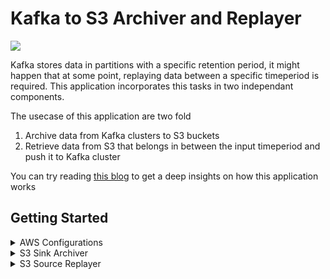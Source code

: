 # Kafka to S3 Archiver and Replayer
![](https://img.shields.io/badge/Made%20With-%20java-%23ED8B00.svg?style=for-the-badge&logo=java&logoColor=white)

Kafka stores data in partitions with a specific retention period, it might happen that at some point, 
replaying data between a specific timeperiod is required. This application incorporates this tasks in
two independant components.

The usecase of this application are two fold
1. Archive data from Kafka clusters to S3 buckets
2. Retrieve data from S3 that belongs in between the input timeperiod and push it to Kafka cluster

You can try reading [this blog]() to get a deep insights on how this application works


## Getting Started
<Details>
<summary>AWS Configurations</summary>

Inorder to give user a customizable experience, it is enabled to get user make his own object for S3Client client.
* Please Refer [here](https://docs.aws.amazon.com/sdk-for-java/latest/developer-guide/credentials.html) to get more insights on how to work with credentials and [here](https://sdk.amazonaws.com/java/api/latest/software/amazon/awssdk/services/s3/S3Client.html) for AWS s3client javadocs
* Below Example uses AWS Keys to instantiate

`Instantiate S3 Object`
```java
AwsBasicCredentials awsCreds = AwsBasicCredentials.create(
        "your_access_key_id",
        "your_secret_access_key");
    
S3Client s3 = S3Client.builder()
        .credentialsProvider(StaticCredentialsProvider.create(awsCreds))
        .region(<region>)
        .build();
```

`Optional Retry Policy`

> Default retry policy can be overloaded for better fault tolerance,
> One such example that uses backoff jitter policy can be used from below
```java
// Adding Retry Policy
FullJitterBackoffStrategy backoffStrategy = FullJitterBackoffStrategy.builder()
        .baseDelay(Duration.ofMillis(200))
        .maxBackoffTime(Duration.ofHours(24)).build();

RetryPolicy policy = RetryPolicy.builder()
        .numRetries(3)
        .additionalRetryConditionsAllowed(true)
        .backoffStrategy(backoffStrategy)
        .throttlingBackoffStrategy(backoffStrategy)
        .build();

ClientOverrideConfiguration conf = ClientOverrideConfiguration.builder()
        .retryPolicy(policy)
        .build();

// Same Code from previous block
AwsBasicCredentials awsCreds = AwsBasicCredentials.create(
        "your_access_key_id",
        "your_secret_access_key");

S3Client s3 = S3Client.builder()
        .credentialsProvider(StaticCredentialsProvider.create(awsCreds))
        .region(<region>)
        .overrideConfiguration(conf) // Overriding configuration
        .build();
```
</Details>

<Details>
<summary>S3 Sink Archiver</summary>

</Details>
<Details>
<summary>S3 Source Replayer</summary>

In order to use the application, one can use `SourceApplication` API,
which can be instantiated using the static `SourceApplication.Builder()` method.

Check below sections for mandatory and optional parameters inorder to instantiate an object
<details>
<summary>
<ins><b>Mandatory Fields</b></ins>
</summary>

> The application will not start unless all the Methods mentioned
are provided. Failure to provide the parameters will lead to `IllegalArgumentException`

|  Builder Method  |                    Input Parameters                     |         Parameter Type         | Purpose                                                                                                                               |
|:----------------:|:-------------------------------------------------------:|:------------------------------:|---------------------------------------------------------------------------------------------------------------------------------------|
|    s3Builder     |  S3Client <br/> Bucket Name <br/> Kafka Retrieve Topic  | S3Client<br/>String<br/>String | Amazon S3 Client <br/> Bucket to be used for retrieval<br/> Kafka Topic to be retrieved                                               |
|   kafkaBuilder   |       Bootstrap Server <br/> Kafka Produce Topic        |      String<br/> NewTopic      | Bootstrap Id of the Kafka cluster<br/> Kafka Topic to to be produced <br/>`If topic is not present it creates a new of provided name` |
|      range       |               start epoch <br/> end epoch               |  long (or) FetchRequestRange   | Start of the range to be retrieved<br/>End of the range to be retrieved                                                               |
</details>
<details>
<summary>
<ins><b>Optional Fields</b></ins>
</summary>

> These options can be used to alter the performance stats for the requirements

| Builder Method      |    Input Parameters     |  Parameter Type  | Purpose                                                                |
|---------------------|:-----------------------:|:----------------:|------------------------------------------------------------------------|
| concurrentDownloads | NoOfConcurrentDownloads |       int        | No of concurrent threads to be used for downloading                    |
| concurrentProducers | NoOfConcurrentProducers |       int        | No of concurrent threads to be used for producing                      |
| inMemoryStream      |           NA            |        NA        | Use Heap Memory to download and streaming the content from s3 to kafka |

</details>
<details>
<Summary><b><ins>Code Walkthrough</ins></b></Summary>

`1. Instantiate range object`
```java
// Use one of the below for defining start/end

// Using epoch time in millis
long start = 1656757978015;
long end = 1656758897543;

// Use FetchRequestRange to put time in calendar format
// Format -> (year, month, day, hour, min) -> Any Valid prefix will work       
 FetchRequestRange start = new FetchRequestRange
        .StartTimestampBuilder(2022, 6, 28, 1, 10) // Start from 1:10 on 28/6/2022
        .build();

FetchRequestRange end = new FetchRequestRange
        .EndTimestampBuilder(2022, 7) // End until the end of 7th month of 2022
        .build();
```
`2. Instantiate AWS Client`
> Refer AWS Configurations sections for creating S3Client 

`3. Instantiate Source Application`
* With Mandatory Fields
```java
SourceApplication app = new SourceApplication.Builder()
        .s3Builder(s3Client, "BUCKET", "CONSUME-TOPIC")
        .kafkaBuilder("BOOTSTRAP-ID", new NewTopic("PRODUCE-TOPIC", <partitions>, (short) 1))
        .range(start, end)
        .build();
```

* With Optional Fields

```java
SourceApplication app = new SourceApplication.Builder()
        .s3Builder(s3Client, "BUCKET", "CONSUME-TOPIC")
        .kafkaBuilder("BOOTSTRAP-ID", new NewTopic("PRODUCE-TOPIC", <partitions>, (short) 1))
        .range(start, end)
        .concurrentDownloads(5)
        .concurrentProducers(5)
        .inMemoryStream()
        .build();
```

`4. Start Application`
> Use one of the below options as per requirements
```java
// Overwrites if any previous cache available
app.start();

// Resumes process using any previous cache available
app.resume();

// Replays the rejected cache from any previous runs if present
app.replayRejectedCache();
```

> <b>[Click here](https://github.com/prabh1601/Kafka-Archiver/blob/LocalStorageBatching/src/main/java/com/prabh/CodeExamples/FetcherRun.java) for complete code example</b>
</details>
</details>
